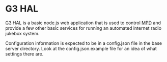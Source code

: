 # G3 HAL

[G3][1] HAL is a basic node.js web application that is used to control [MPD][2] 
and provide a few other basic services for running an automated internet
radio jukebox system.

Configuration information is expected to be in a config.json file in the 
base server directory. Look at the config.json.example file for an idea of
what settings there are.

[1]:http://g3-radio.net
[2]:http://musicpd.org
